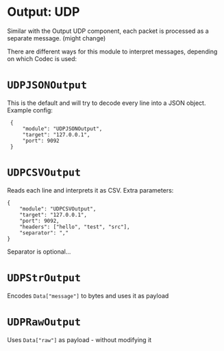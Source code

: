 # Output: UDP

Similar with the Output UDP component, each packet is processed as a separate
message. (might change)

There are different ways for this module to interpret messages, depending on
which Codec is used:

# `UDPJSONOutput`

This is the default and will try to decode every line into a JSON object.
Example config:

     {
         "module": "UDPJSONOutput",
         "target": "127.0.0.1",
         "port": 9092
     }

# `UDPCSVOutput`

Reads each line and interprets it as CSV. Extra parameters:

    {
        "module": "UDPCSVOutput",
        "target": "127.0.0.1",
        "port": 9092,
        "headers": ["hello", "test", "src"],
        "separator": ","
    }

Separator is optional...

# `UDPStrOutput`

Encodes `Data["message"]` to bytes and uses it as payload

# `UDPRawOutput`

Uses `Data["raw"]` as payload - without modifying it
